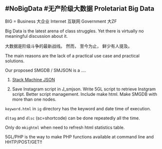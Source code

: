 ## #NoBigData #无产阶级大数据 Proletariat Big Data

BIG = Business 大企业 Internet 互联网 Government 大ZF

Big Data is the latest arena of class struggles. Yet there is virtually no meaningful discussion about it.

大数据是阶级斗争的最新战线。 然而， 至今为止， 鲜少有人提及。

The main reasons are the lack of a practical use case and practical solutions.

Our proposed SMGDB / SMJSON is a ....

1. [Stack Machine JSON](https://github.com/udexon/SMMP/blob/master/SMJSON.md)

2. Save Instagram script in J_smjson. Write 5GL script to retrieve Instgram script. Better script management. Include make html. Make SMGDB with more than one nodes.

`keyword.html` in `ig` directory has the keyword and date time of execution.

`dltag` and `dlsc` (sc=shortcode) can be done repeatedly all the time.

Only do `mkightml` when need to refresh html statistics table.

5GL/PHP is the way to make PHP functions available at command line and HHTP/POST/GET!!
